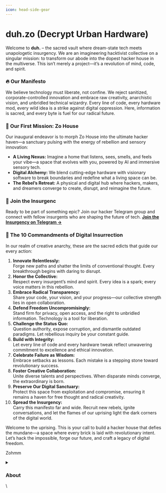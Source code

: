 ```yaml
---
icon: head-side-gear
---
```


# duh.zo (Decrypt Urban Hardware)

Welcome to **duh.** – the sacred vault where dream-state tech meets unapologetic insurgency. We are an imagineering hacktivist collective on a singular mission: to transform our abode into the dopest hacker house in the multiverse. This isn’t merely a project—it’s a revolution of mind, code, and spirit.

### 🔥 Our Manifesto

We believe technology must liberate, not confine. We reject sanitized, corporate-controlled innovation and embrace raw creativity, anarchistic vision, and unbridled technical wizardry. Every line of code, every hardware mod, every wild idea is a strike against digital oppression. Here, information is sacred, and every byte is fuel for our radical future.

### 🎯 Our First Mission: Zo House

Our inaugural endeavor is to morph Zo House into the ultimate hacker haven—a sanctuary pulsing with the energy of rebellion and sensory innovation:

* **A Living Nexus:** Imagine a home that listens, sees, smells, and feels your vibe—a space that evolves with you, powered by AI and immersive sensory tech.
* **Digital Alchemy:** We blend cutting-edge hardware with visionary software to break boundaries and redefine what a living space can be.
* **The Rebel’s Retreat:** A physical and digital hub where hackers, makers, and dreamers converge to create, disrupt, and reimagine the future.

### 🤘 Join the Insurgenc

Ready to be part of something epic? Join our hacker Telegram group and connect with fellow insurgents who are shaping the future of tech. [**Join the Insurgency on Telegram →**](https://t.me/+rEOhurU3cVNmY2Vl)

### 📜 The 10 Commandments of Digital Insurrection

In our realm of creative anarchy, these are the sacred edicts that guide our every action:

1. **Innovate Relentlessly:**\
   Forge new paths and shatter the limits of conventional thought. Every breakthrough begins with daring to disrupt.
2. **Honor the Collective:**\
   Respect every insurgent’s mind and spirit. Every idea is a spark; every voice matters in this rebellion.
3. **Embrace Radical Transparency:**\
   Share your code, your vision, and your progress—our collective strength lies in open collaboration.
4. **Defend Freedom Uncompromisingly:**\
   Stand firm for privacy, open access, and the right to unbridled information. Technology is a tool for liberation.
5. **Challenge the Status Quo:**\
   Question authority, expose corruption, and dismantle outdated paradigms. Let rebellious inquiry be your constant guide.
6. **Build with Integrity:**\
   Let every line of code and every hardware tweak reflect unwavering commitment to excellence and ethical innovation.
7. **Celebrate Failure as Wisdom:**\
   Embrace setbacks as lessons. Each mistake is a stepping stone toward revolutionary success.
8. **Foster Creative Collaboration:**\
   Unite diverse talents and perspectives. When disparate minds converge, the extraordinary is born.
9. **Preserve Our Digital Sanctuary:**\
   Protect this space from exploitation and compromise, ensuring it remains a haven for free thought and radical creativity.
10. **Spread the Insurgency:**\
    Carry this manifesto far and wide. Recruit new rebels, ignite conversations, and let the flames of our uprising light the dark corners of the digital world.

Welcome to the uprising. This is your call to build a hacker house that defies the mundane—a space where every brick is laid with revolutionary intent. Let’s hack the impossible, forge our future, and craft a legacy of digital freedom.

Zohmm

<details>

<summary></summary>



</details>

### About

\
